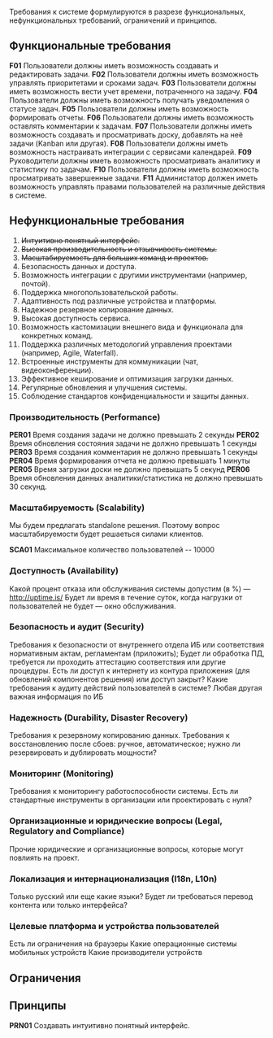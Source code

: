 Требования к системе формулируются в разрезе функциональных, нефункциональных требований, ограничений и принципов.

## Функциональные требования

**F01** Пользователи должны иметь возможность создавать и редактировать задачи.
**F02** Пользователи должны иметь возможность управлять приоритетами и сроками задач.
**F03** Пользователи должны иметь возможность вести учет времени, потраченного на задачу.
**F04** Пользователи должны иметь возможность получать уведомления о статусе задач.
**F05** Пользователи должны иметь возможность формировать отчеты.
**F06** Пользователи должны иметь возможность оставлять комментарии к задачам.
**F07** Пользователи должны иметь возможность создавать и просматривать доску, добавлять на неё задачи (Kanban или другая).
**F08** Пользователи должны иметь возможность настраивать интеграции с сервисами календарей.
**F09** Руководители должны иметь возможность просматривать аналитику и статистику по задачам.
**F10** Пользователи должны иметь возможность просматривать завершенные задачи.
**F11** Администатор должен иметь возможность управлять правами пользователей на различные действия в системе.

## Нефункциональные требования

1. ~~Интуитивно понятный интерфейс.~~
2. ~~Высокая производительность и отзывчивость системы.~~
3. ~~Масштабируемость для больших команд и проектов.~~
4. Безопасность данных и доступа.
5. Возможность интеграции с другими инструментами (например, почтой).
6. Поддержка многопользовательской работы.
7. Адаптивность под различные устройства и платформы.
8. Надежное резервное копирование данных.
9. Высокая доступность сервиса.
10. Возможность кастомизации внешнего вида и функционала для конкретных команд.
11. Поддержка различных методологий управления проектами (например, Agile, Waterfall).
12. Встроенные инструменты для коммуникации (чат, видеоконференции).
13. Эффективное кеширование и оптимизация загрузки данных.
14. Регулярные обновления и улучшения системы.
15. Соблюдение стандартов конфиденциальности и защиты данных.

### Производительность (Performance)

**PER01** Время создания задачи не должно превышать 2 секунды
**PER02** Время обновления состояния задачи не должно превышать 1 секунды
**PER03** Время создания комментария не должно превышать 1 секунды
**PER04** Время формирования отчета не должно превышать 1 минуты
**PER05** Время загрузки доски не должно превышать 5 секунд
**PER06** Время обновления данных аналитики/статистика не должно превышать 30 секунд.

### Масштабируемость (Scalability)

Мы будем предлагать standalone решения. Поэтому вопрос масштабируемости будет решаеться силами клиентов.

**SCA01** Максимальное количество пользователей -- 10000

### Доступность (Availability)

Какой процент отказа или обслуживания системы допустим (в %) — http://uptime.is/
Будет ли время в течение суток, когда нагрузки от пользователей не будет — окно обслуживания.


### Безопасность и аудит (Security)

Требования к безопасности от внутреннего отдела ИБ или соответствия нормативным актам, регламентам (приложить);
Будет ли обработка ПД, требуется ли проходить аттестацию соответствия или другие процедуры. 
Есть ли доступ к интернету из контура приложения (для обновлений компонентов решения) или доступ закрыт?
Какие требования к аудиту действий пользователей в системе?
Любая другая важная информация по ИБ


### Надежность (Durability, Disaster Recovery)

Требования к резервному копированию данных.
Требования к восстановлению после сбоев: ручное, автоматическое; нужно ли резервировать и дублировать мощности?


### Мониторинг (Monitoring)

Требования к мониторингу работоспособности системы. Есть ли стандартные инструменты в организации или проектировать с нуля?


### Организационные и юридические вопросы (Legal, Regulatory and Compliance)

Прочие юридические и организационные вопросы, которые могут повлиять на проект.

### Локализация и интернационализация (I18n, L10n)

Только русский или еще какие языки?
Будет ли требоваться перевод контента или только интерфейса?

### Целевые платформа и устройства пользователей

Есть ли ограничения на браузеры
Какие операционные системы мобильных устройств
Какие производители устройств


## Ограничения


## Принципы
 
**PRN01** Создавать интуитивно понятный интерфейс.
